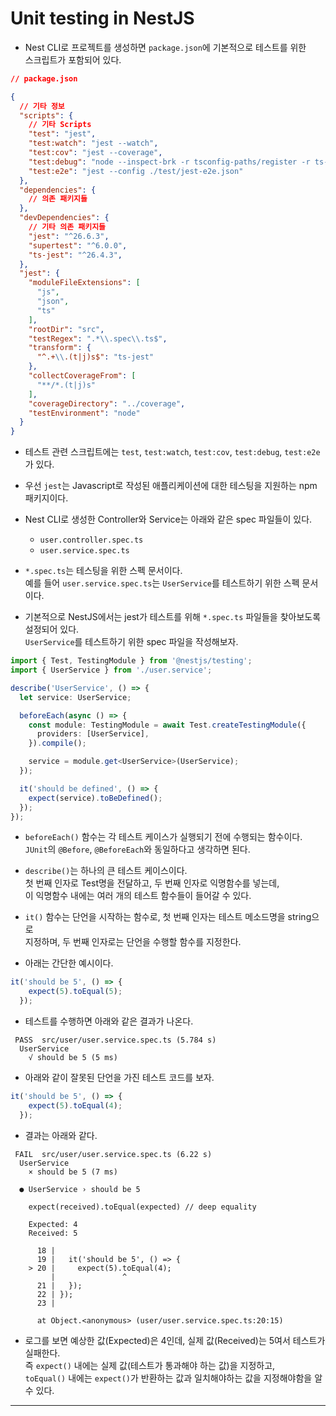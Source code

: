 <h1>Unit testing in NestJS</h1>

* Nest CLI로 프로젝트를 생성하면 `package.json`에 기본적으로 테스트를 위한   
  스크립트가 포함되어 있다.
```json
// package.json

{
  // 기타 정보
  "scripts": {
    // 기타 Scripts
    "test": "jest",
    "test:watch": "jest --watch",
    "test:cov": "jest --coverage",
    "test:debug": "node --inspect-brk -r tsconfig-paths/register -r ts-node/register node_modules/.bin/jest --runInBand",
    "test:e2e": "jest --config ./test/jest-e2e.json"
  },
  "dependencies": {
    // 의존 패키지들
  },
  "devDependencies": {
    // 기타 의존 패키지들
    "jest": "^26.6.3",
    "supertest": "^6.0.0",
    "ts-jest": "^26.4.3",
  },
  "jest": {
    "moduleFileExtensions": [
      "js",
      "json",
      "ts"
    ],
    "rootDir": "src",
    "testRegex": ".*\\.spec\\.ts$",
    "transform": {
      "^.+\\.(t|j)s$": "ts-jest"
    },
    "collectCoverageFrom": [
      "**/*.(t|j)s"
    ],
    "coverageDirectory": "../coverage",
    "testEnvironment": "node"
  }
}
```

* 테스트 관련 스크립트에는 `test`, `test:watch`, `test:cov`, `test:debug`, `test:e2e`가 있다.

* 우선 `jest`는 Javascript로 작성된 애플리케이션에 대한 테스팅을 지원하는 npm 패키지이다.

* Nest CLI로 생성한 Controller와 Service는 아래와 같은 spec 파일들이 있다.
  * `user.controller.spec.ts`
  * `user.service.spec.ts`

* `*.spec.ts`는 테스팅을 위한 스펙 문서이다.   
  예를 들어 `user.service.spec.ts`는 `UserService`를 테스트하기 위한 스펙 문서이다.

* 기본적으로 NestJS에서는 jest가 테스트를 위해 `*.spec.ts` 파일들을 찾아보도록 설정되어 있다.   
  `UserService`를 테스트하기 위한 spec 파일을 작성해보자.
```ts
import { Test, TestingModule } from '@nestjs/testing';
import { UserService } from './user.service';

describe('UserService', () => {
  let service: UserService;

  beforeEach(async () => {
    const module: TestingModule = await Test.createTestingModule({
      providers: [UserService],
    }).compile();

    service = module.get<UserService>(UserService);
  });

  it('should be defined', () => {
    expect(service).toBeDefined();
  });
});
```

* `beforeEach()` 함수는 각 테스트 케이스가 실행되기 전에 수행되는 함수이다.   
  `JUnit`의 `@Before`, `@BeforeEach`와 동일하다고 생각하면 된다.

* `describe()`는 하나의 큰 테스트 케이스이다.   
  첫 번째 인자로 Test명을 전달하고, 두 번째 인자로 익명함수를 넣는데,   
  이 익명함수 내에는 여러 개의 테스트 함수들이 들어갈 수 있다.

* `it()` 함수는 단언을 시작하는 함수로, 첫 번째 인자는 테스트 메소드명을 string으로   
  지정하며, 두 번째 인자로는 단언을 수행할 함수를 지정한다.

* 아래는 간단한 예시이다.
```ts
it('should be 5', () => {
    expect(5).toEqual(5);
  });
```

* 테스트를 수행하면 아래와 같은 결과가 나온다.
```
 PASS  src/user/user.service.spec.ts (5.784 s)
  UserService
    √ should be 5 (5 ms)
```

* 아래와 같이 잘못된 단언을 가진 테스트 코드를 보자.
```ts
it('should be 5', () => {
    expect(5).toEqual(4);
  });
```

* 결과는 아래와 같다.
```
 FAIL  src/user/user.service.spec.ts (6.22 s)
  UserService
    × should be 5 (7 ms)

  ● UserService › should be 5

    expect(received).toEqual(expected) // deep equality

    Expected: 4
    Received: 5

      18 | 
      19 |   it('should be 5', () => {
    > 20 |     expect(5).toEqual(4);
         |               ^
      21 |   });
      22 | });
      23 | 

      at Object.<anonymous> (user/user.service.spec.ts:20:15)
```

* 로그를 보면 예상한 값(Expected)은 4인데, 실제 값(Received)는 5여서 테스트가 실패한다.   
  즉 `expect()` 내에는 실제 값(테스트가 통과해야 하는 값)을 지정하고,   
  `toEqual()` 내에는 `expect()`가 반환하는 값과 일치해야하는 값을 지정해야함을 알 수 있다.
<hr/>